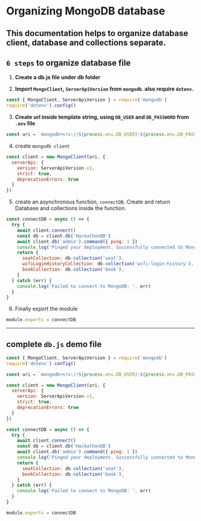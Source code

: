# Organizing MongoDB database

This documentation helps to organize database client, database and collections separate.
---
## `6 steps` to organize database file

1. **Create a db.js file under db folder**

2. **Import `MongoClient`, `ServerApiVersion` from `mongodb`. also require `dotenv`.**
```js
const { MongoClient, ServerApiVersion } = require('mongodb')
require('dotenv').config()
```

3. **Create url inside template string, using `DB_USER` and `DB_PASSWORD` from `.env` file**
```js
const uri = `mongodb+srv://${process.env.DB_USER}:${process.env.DB_PASS}@clustermuntasir.bwzlexy.mongodb.net/?retryWrites=true&w=majority&appName=clusterMuntasir`
```

4. create `mongodb client`
```js
const client = new MongoClient(uri, {
  serverApi: {
    version: ServerApiVersion.v1,
    strict: true,
    deprecationErrors: true
  }
})
```

5. create an asynchronous function, `connectDB`.  Create and return Database and collections inside the function.
```js
const connectDB = async () => {
  try {
    await client.connect()
    const db = client.db('HackathonDB')
    await client.db('admin').command({ ping: 1 })
    console.log('Pinged your deployment. Successfully connected to MongoDB!')
    return {
      seatCollection: db.collection('seat'),
      wifiLoginHistoryCollection: db.collection('wifi-login-history'),
      bookCollection: db.collection('book'),
    }
  } catch (err) {
    console.log('Failed to connect to MongoDB: ', err)
  }
}
```

6. Finally export the module
```js
module.exports = connectDB
```

---
## complete `db.js` demo file
```js
const { MongoClient, ServerApiVersion } = require('mongodb')
require('dotenv').config()

const uri = `mongodb+srv://${process.env.DB_USER}:${process.env.DB_PASS}@clustermuntasir.bwzlexy.mongodb.net/?retryWrites=true&w=majority&appName=clusterMuntasir`

const client = new MongoClient(uri, {
  serverApi: {
    version: ServerApiVersion.v1,
    strict: true,
    deprecationErrors: true
  }
})

const connectDB = async () => {
  try {
    await client.connect()
    const db = client.db('HackathonDB')
    await client.db('admin').command({ ping: 1 })
    console.log('Pinged your deployment. Successfully connected to MongoDB!')
    return {
      seatCollection: db.collection('seat'),
      bookCollection: db.collection('book'),
    }
  } catch (err) {
    console.log('Failed to connect to MongoDB: ', err)
  }
}

module.exports = connectDB
```